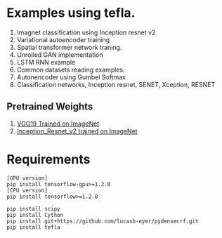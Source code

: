 # Examples using tefla.

1. Imagnet classification using Inception resnet v2
2. Variational autoencoder training
3. Spatial transformer network traning.
4. Unrolled GAN implementation
5. LSTM RNN example
6. Common datasets reading examples. 
7. Autonencoder using Gumbel Softmax
8. Classification networks, Inception resnet, SENET, Xception, RESNET

## Pretrained Weights
1. [VGG19 Trained on ImageNet](https://drive.google.com/file/d/0B9ScQjaDDiwpRnVqZV9JQmh4ZE0/view?usp=sharing)
2. [Inception_Resnet_v2 trained on ImageNet](https://drive.google.com/file/d/0B9ScQjaDDiwpTk1kNDBqT1lKRUU/view?usp=sharing)

# Requirements
```Shell
[GPU version]
pip install tensorflow-gpu>=1.2.0
[CPU version]
pip install tensorflow>=1.2.0

pip install scipy
pip install Cython
pip install git+https://github.com/lucasb-eyer/pydensecrf.git
pip install tefla
```
